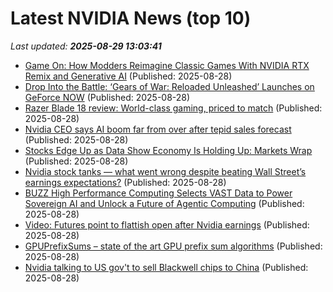 # Latest NVIDIA News (top 10)
_Last updated: **2025-08-29 13:03:41**_

- [Game On: How Modders Reimagine Classic Games With NVIDIA RTX Remix and Generative AI](https://blogs.nvidia.com/blog/rtx-ai-garage-rtx-remix-mod-contest-gen-ai/) (Published: 2025-08-28)
- [Drop Into the Battle: ‘Gears of War: Reloaded Unleashed’ Launches on GeForce NOW](https://blogs.nvidia.com/blog/geforce-now-thursday-gears-of-war-reloaded/) (Published: 2025-08-28)
- [Razer Blade 18 review: World-class gaming, priced to match](https://www.tomshardware.com/laptops/gaming-laptops/razer-blade-18-review) (Published: 2025-08-28)
- [Nvidia CEO says AI boom far from over after tepid sales forecast](https://biztoc.com/x/f5d69e1775fd7f3d) (Published: 2025-08-28)
- [Stocks Edge Up as Data Show Economy Is Holding Up: Markets Wrap](https://financialpost.com/pmn/business-pmn/stocks-edge-up-as-data-show-economy-is-holding-up-markets-wrap) (Published: 2025-08-28)
- [Nvidia stock tanks — what went wrong despite beating Wall Street’s earnings expectations?](https://economictimes.indiatimes.com/news/international/us/nvidia-stock-tanks-what-went-wrong-despite-beating-wall-streets-earnings-expectations/articleshow/123565061.cms) (Published: 2025-08-28)
- [BUZZ High Performance Computing Selects VAST Data to Power Sovereign AI and Unlock a Future of Agentic Computing](https://financialpost.com/globe-newswire/buzz-high-performance-computing-selects-vast-data-to-power-sovereign-ai-and-unlock-a-future-of-agentic-computing) (Published: 2025-08-28)
- [Video: Futures point to flattish open after Nvidia earnings](https://thefly.com/permalinks/entry.php/id4189949/NVDA;CRWD;SNOW;DG;FIVE-Video-Futures-point-to-flattish-open-after-Nvidia-earnings) (Published: 2025-08-28)
- [GPUPrefixSums – state of the art GPU prefix sum algorithms](https://github.com/b0nes164/GPUPrefixSums) (Published: 2025-08-28)
- [Nvidia talking to US gov't to sell Blackwell chips to China](https://biztoc.com/x/ac0e6ffe8c93c1aa) (Published: 2025-08-28)
